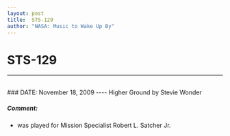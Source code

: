 ```yaml
---
layout: post
title:  STS-129
author: "NASA: Music to Wake Up By"
---
```


# STS-129
----
<br/>
### DATE: November 18, 2009
----
Higher Ground by Stevie Wonder

##### Comment:
* was played for Mission Specialist Robert L. Satcher Jr.
